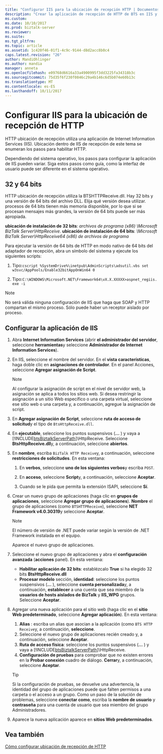 ```yaml
---
title: "Configurar IIS para la ubicación de recepción HTTP | Documentos de Microsoft"
description: "Crear la aplicación de recepción de HTTP de BTS en IIS y probar la configuración del grupo de aplicaciones de BizTalk Server"
ms.custom: 
ms.date: 10/10/2017
ms.prod: biztalk-server
ms.reviewer: 
ms.suite: 
ms.tgt_pltfrm: 
ms.topic: article
ms.assetid: 1c420f46-01f1-4c9c-9144-d8d2acc8b0c4
caps.latest.revision: "26"
author: MandiOhlinger
ms.author: mandia
manager: anneta
ms.openlocfilehash: e09768d6616a33a4900995f3dd3225fa34318b3c
ms.sourcegitcommit: 75d35f6f230f0846c29a4b146c6d5b074e60b13c
ms.translationtype: MT
ms.contentlocale: es-ES
ms.lasthandoff: 10/11/2017
---
```

# <a name="configure-iis-for-an-http-receive-location"></a>Configurar IIS para la ubicación de recepción de HTTP
HTTP ubicación de recepción utiliza una aplicación de Internet Information Services (IIS). Ubicación dentro de IIS de recepción de este tema se enumeran los pasos para habilitar HTTP. 

Dependiendo del sistema operativo, los pasos para configurar la aplicación de IIS pueden variar. Siga estos pasos como guía, como la interfaz de usuario puede ser diferente en el sistema operativo.
  
## <a name="32-bit-vs-64-bit"></a>32 y 64 bits

HTTP ubicación de recepción utiliza la BTSHTTPReceive.dll. Hay 32 bits y una versión de 64 bits del archivo DLL. Elija qué versión desea utilizar. procesos de 64 bits tienen más memoria disponible, por lo que si se procesan mensajes más grandes, la versión de 64 bits puede ser más apropiada. 

**ubicación de instalación de 32 bits**: *archivos de programa (x86) \Microsoft BizTalk Server\HttpReceive*.
**ubicación de instalación de 64 bits**: *\Microsoft BizTalk Server\HttpReceive64 (x86) de archivos de programa*

Para ejecutar la versión de 64 bits de HTTP en modo nativo de 64 bits del adaptador de recepción, abra un símbolo del sistema y ejecute los siguientes scripts:  

1. Tipo:`cscript %SystemDrive%\inetpub\AdminScripts\adsutil.vbs set w3svc/AppPools/Enable32bitAppOnWin64 0`  

2. Tipo:`C:\WINDOWS\Microsoft.NET\Framework64\vX.X.XXXXX>aspnet_regiis.exe -i`  
  
> [!NOTE]
>  No será válida ninguna configuración de IIS que haga que SOAP y HTTP compartan el mismo proceso. Sólo puede haber un receptor aislado por proceso.  
  
##  <a name="configure-the-iis-application"></a>Configurar la aplicación de IIS
  
1.  Abra **Internet Information Services** (abrir **el administrador del servidor**, seleccione **herramientas**y seleccione **Administrador de Internet Information Services**). 
  
2.  En IIS, seleccione el nombre del servidor. En el **vista características**, haga doble clic en **asignaciones de controlador**. En el panel Acciones, seleccione **Agregar asignación de Script**.  
  
    > [!NOTE]
    >  Al configurar la asignación de script en el nivel de servidor web, la asignación se aplica a todos los sitios web. Si desea restringir la asignación a un sitio Web específico o una carpeta virtual, seleccione ese sitio web o una carpeta y, a continuación, agregue la asignación de script.  
  
3.  En **Agregar asignación de Script**, seleccione **ruta de acceso de solicitud**y el tipo de `BtsHttpReceive.dll`.  
  
4.  En **ejecutable**, seleccione los puntos suspensivos (**...** ) y vaya a [!INCLUDE[btsBiztalkServerPath](../includes/btsbiztalkserverpath-md.md)]\HttpReceive. Seleccione **BtsHttpReceive.dll**y, a continuación, seleccione **abiertos**.  
  
5.  En **nombre**, escriba `BizTalk HTTP Receive`y, a continuación, seleccione **restricciones de solicitudes**. En esta ventana:
  
    1. En **verbos**, seleccione **uno de los siguientes verbos**y escriba `POST`.  
  
    2. En **acceso**, seleccione **Script**y, a continuación, seleccione **Aceptar**.  
  
    3. Cuando se le pida que permita la extensión ISAPI, seleccione **Sí**.  
  
6. Crear un nuevo grupo de aplicaciones (haga clic en **grupos de aplicaciones**, seleccione **Agregar grupo de aplicaciones**). **Nombre** el grupo de aplicaciones (como `BTSHTTPReceive`), seleccione **NET Framework v4.0.30319**y seleccione **Aceptar**.  
  
    > [!NOTE]
    >  El número de versión de .NET puede variar según la versión de .NET Framework instalada en el equipo.  
  
     Aparece el nuevo grupo de aplicaciones.  
  
7. Seleccione el nuevo grupo de aplicaciones y abra el **configuración avanzada** (**acciones** panel). En esta ventana:

    - **Habilitar aplicación de 32 bits**: establézcalo **True** si ha elegido 32 bits **BtsHttpReceive.dll**
    - **Procesar modelo** sección, **identidad**: seleccione los puntos suspensivos (**...** ), seleccione **cuenta personalizada**y, a continuación, **establecer** a una cuenta que sea miembro de la **usuarios de hosts aislados de BizTalk** y **IIS_WPG** grupos. Seleccione **Aceptar**. 
  
8. Agregar una nueva aplicación para el sitio web (haga clic en el **sitio Web predeterminado**, seleccione **Agregar aplicación**). En esta ventana:
  
    1. **Alias** : escriba un alias que asocian a la aplicación (como `BTS HTTP Receive`y, a continuación, **seleccione**.  
    2. Seleccione el nuevo grupo de aplicaciones recién creado y, a continuación, seleccione **Aceptar**.  
    3. **Ruta de acceso física**: seleccione los puntos suspensivos (**...** ) y vaya a [!INCLUDE[btsBiztalkServerPath](../includes/btsbiztalkserverpath-md.md)]\HttpReceive.  
    4. **Configuración de pruebas** para comprobar que no existen errores en la **Probar conexión** cuadro de diálogo. **Cerrar**y, a continuación, seleccione **Aceptar**.  
  
    > [!TIP]
    > Si la configuración de pruebas, se devuelve una advertencia, la identidad del grupo de aplicaciones puede que falten permisos a una carpeta o el acceso a un grupo. Como un paso de la solución de problemas, seleccione **conectar como**, escriba la **nombre de usuario** y **contraseña** para una cuenta de usuario que sea miembro del grupo Administradores. 

9. Aparece la nueva aplicación aparece en **sitios Web predeterminados**.  
  
## <a name="see-also"></a>Vea también  
 [Cómo configurar ubicación de recepción de HTTP](../core/how-to-configure-an-http-receive-location.md)
